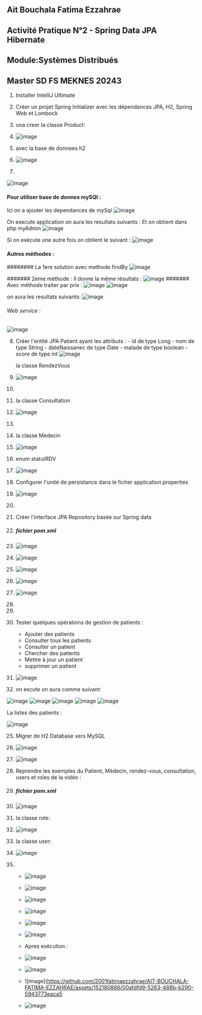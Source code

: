 ## Ait Bouchala Fatima Ezzahrae

## Activité Pratique N°2 - Spring Data JPA Hibernate

## Module:Systèmes Distribués

## Master SD FS MEKNES 20243




1. Installer IntelliJ Ultimate
2. Créer un projet Spring Initializer avec les dépendances JPA, H2, Spring Web et Lombock
3. ona creer la classe Product:
4. ![image](https://github.com/2001fatimaezzahrae/AIT-BOUCHALA-FATIMA-EZZAHRAE/assets/152180866/9a11e2c1-c056-4946-ae0c-a3f8009fb663)
   

6. avec la base de donnees h2
7. ![image](https://github.com/2001fatimaezzahrae/AIT-BOUCHALA-FATIMA-EZZAHRAE/assets/152180866/1a1d9939-c2c5-4e4c-8ebb-7556eebc78e0)

8. 
![image](https://github.com/2001fatimaezzahrae/AIT-BOUCHALA-FATIMA-EZZAHRAE/assets/152180866/de99ed48-4e56-4e10-8fb0-a35906ec3908)

#### Pour utiliser base de donnes mySQl : 
Ici on a ajouter les dependances de mySql
![image](https://github.com/2001fatimaezzahrae/AIT-BOUCHALA-FATIMA-EZZAHRAE/assets/152180866/8677d99e-7ab6-4b86-84f6-a9a35870cdee)


On execute application on aura les resultats suivants :
Et on obtient dans php myAdmin
![image](https://github.com/2001fatimaezzahrae/AIT-BOUCHALA-FATIMA-EZZAHRAE/assets/152180866/4616b810-9c4c-4b7f-97d1-561a2e574b0c)

Si on exécute une autre fois on obtient le suivant :
![image](https://github.com/2001fatimaezzahrae/AIT-BOUCHALA-FATIMA-EZZAHRAE/assets/152180866/219efa44-e4aa-4b81-8d95-eb8a1c6295f8)


#### Autres méthodes :
######## La 1ere solution avec methode findBy
![image](https://github.com/2001fatimaezzahrae/AIT-BOUCHALA-FATIMA-EZZAHRAE/assets/152180866/92cb7e18-931c-43d3-b502-69a40688fe86)

####### 2eme méthode :
Il donne la même résultats :
![image](https://github.com/2001fatimaezzahrae/AIT-BOUCHALA-FATIMA-EZZAHRAE/assets/152180866/7c47c2c9-af1d-4052-bd42-f7b8f1ebd218)
####### Avec méthode traiter par prix :
![image](https://github.com/2001fatimaezzahrae/AIT-BOUCHALA-FATIMA-EZZAHRAE/assets/152180866/ef401859-fd48-40d3-988d-28deca1497b3)
![image](https://github.com/2001fatimaezzahrae/AIT-BOUCHALA-FATIMA-EZZAHRAE/assets/152180866/6ff9cf1d-3e91-4871-bf9e-c099349e0c64)

on aura les resultats suivants:
![image](https://github.com/2001fatimaezzahrae/AIT-BOUCHALA-FATIMA-EZZAHRAE/assets/152180866/7f78ffc0-91fa-4cfb-be1f-dc5943de9bc3)


###### Web service  :
![image](https://github.com/2001fatimaezzahrae/AIT-BOUCHALA-FATIMA-EZZAHRAE/assets/152180866/537517e4-fcbb-46ff-8963-25766833ece3)


8. Créer l'entité JPA Patient ayant les attributs :
       - id de type Long
       - nom de type String
       - dateNaissanec de type Date
       - malade de type boolean
       - score de type int
   ![image](https://github.com/2001fatimaezzahrae/AIT-BOUCHALA-FATIMA-EZZAHRAE/assets/152180866/f27fbc78-44fd-412c-93df-19961716174d)


   la classe RendezVous
32. ![image](https://github.com/2001fatimaezzahrae/AIT-BOUCHALA-FATIMA-EZZAHRAE/assets/152180866/10917ac7-d6f3-4e62-bbcc-0a276eab261f)

33. 
34. la classe Consultation
35. ![image](https://github.com/2001fatimaezzahrae/AIT-BOUCHALA-FATIMA-EZZAHRAE/assets/152180866/7f39379f-bc17-4def-ba7f-10aff51bcf6e)

36. 
37. la classe Medecin
38. ![image](https://github.com/2001fatimaezzahrae/AIT-BOUCHALA-FATIMA-EZZAHRAE/assets/152180866/887960c4-a08d-47c4-800b-07abb116b578)

39. enum statutRDV
40. ![image](https://github.com/2001fatimaezzahrae/AIT-BOUCHALA-FATIMA-EZZAHRAE/assets/152180866/bfd91b3a-baa8-4676-a0db-77acf2680d8e)


   

10. Configurer l'unité de persistance dans le ficher application.properties
11. ![image](https://github.com/2001fatimaezzahrae/AIT-BOUCHALA-FATIMA-EZZAHRAE/assets/152180866/799236ec-bb40-4c49-8a5a-ff8bd0a14106)


12. 
13. Créer l'interface JPA Repository basée sur Spring data
14. ##### fichier pom.xml
15. ![image](https://github.com/2001fatimaezzahrae/AIT-BOUCHALA-FATIMA-EZZAHRAE/assets/152180866/6c15cab7-0d9b-4461-9799-0c9215a96dce)
16. ![image](https://github.com/2001fatimaezzahrae/AIT-BOUCHALA-FATIMA-EZZAHRAE/assets/152180866/f205c880-f7e1-4e2b-ab94-571cd8db0953)
17. ![image](https://github.com/2001fatimaezzahrae/AIT-BOUCHALA-FATIMA-EZZAHRAE/assets/152180866/b5ee6061-41fe-427d-ad69-e558ab68368f)
18. ![image](https://github.com/2001fatimaezzahrae/AIT-BOUCHALA-FATIMA-EZZAHRAE/assets/152180866/908f1f64-9e2c-4140-86bc-836253389b37)
19. ![image](https://github.com/2001fatimaezzahrae/AIT-BOUCHALA-FATIMA-EZZAHRAE/assets/152180866/b860d05e-e8c9-422a-a9e0-e6e3ec0ea0b4)

20. 
21. 




22. Tester quelques opérations de gestion de patients :
    - Ajouter des patients
    - Consulter tous les patients
    - Consulter un patient
    - Chercher des patients
    - Mettre à jour un patient 
    - supprimer un patient
   
23. ![image](https://github.com/2001fatimaezzahrae/AIT-BOUCHALA-FATIMA-EZZAHRAE/assets/152180866/b1998612-36ed-4e3c-94ab-08525ac3a3e9)

24. on excute on aura comme suivant:

   ![image](https://github.com/2001fatimaezzahrae/AIT-BOUCHALA-FATIMA-EZZAHRAE/assets/152180866/fbc81b47-7876-419f-9f58-56117e6d72b3)
   ![image](https://github.com/2001fatimaezzahrae/AIT-BOUCHALA-FATIMA-EZZAHRAE/assets/152180866/3f57119d-c9af-4f78-9f36-2c264d807354)
   ![image](https://github.com/2001fatimaezzahrae/AIT-BOUCHALA-FATIMA-EZZAHRAE/assets/152180866/67fae4d3-f303-4661-ac66-b1f2a90460ae)
   ![image](https://github.com/2001fatimaezzahrae/AIT-BOUCHALA-FATIMA-EZZAHRAE/assets/152180866/e17710c4-efdf-493a-a3dd-b847368f7235)
   ![image](https://github.com/2001fatimaezzahrae/AIT-BOUCHALA-FATIMA-EZZAHRAE/assets/152180866/94a59cee-b293-4038-980b-1875098396e2)


   La listes des patients :

   ![image](https://github.com/2001fatimaezzahrae/AIT-BOUCHALA-FATIMA-EZZAHRAE/assets/152180866/4e2da5a6-a8ff-43e6-ac9b-70f3b1bad835)
   




   

   
   

   





   


25. Migrer de H2 Database vers MySQL
26. ![image](https://github.com/2001fatimaezzahrae/AIT-BOUCHALA-FATIMA-EZZAHRAE/assets/152180866/b72227b2-b5c2-4166-9400-7c1baa68b0be)
27. ![image](https://github.com/2001fatimaezzahrae/AIT-BOUCHALA-FATIMA-EZZAHRAE/assets/152180866/0386df61-ca6c-4cd7-9191-9e98914b0eef)

28. Reprendre les exemples  du Patient, Médecin, rendez-vous, consultation, users et roles de la vidéo :


42.  ##### fichier pom.xml

15. ![image](https://github.com/2001fatimaezzahrae/AIT-BOUCHALA-FATIMA-EZZAHRAE/assets/152180866/496c9989-dbb8-480b-a7e2-d5548b3c12a9)

16. la classe role:
17. ![image](https://github.com/2001fatimaezzahrae/AIT-BOUCHALA-FATIMA-EZZAHRAE/assets/152180866/7b3ed16f-0039-4bab-b2f0-656f17cf2257)

18. la classe user:
19. ![image](https://github.com/2001fatimaezzahrae/AIT-BOUCHALA-FATIMA-EZZAHRAE/assets/152180866/5ed2699f-27b7-4af7-9890-bce028cfd433)

20. 
    - ![image](https://github.com/2001fatimaezzahrae/AIT-BOUCHALA-FATIMA-EZZAHRAE/assets/152180866/32a55f16-4f20-4ad5-910a-549dbe2cd751)
    - ![image](https://github.com/2001fatimaezzahrae/AIT-BOUCHALA-FATIMA-EZZAHRAE/assets/152180866/9de8f332-e59b-4a7d-85f3-debff619f40a)
    - ![image](https://github.com/2001fatimaezzahrae/AIT-BOUCHALA-FATIMA-EZZAHRAE/assets/152180866/2b57b200-134d-41a0-9a94-8118bec502eb)
    - ![image](https://github.com/2001fatimaezzahrae/AIT-BOUCHALA-FATIMA-EZZAHRAE/assets/152180866/8abfbc20-221c-43ec-80cb-bfe083e2c3e9)
    - ![image](https://github.com/2001fatimaezzahrae/AIT-BOUCHALA-FATIMA-EZZAHRAE/assets/152180866/91147e58-d338-493b-ae9f-d979d72bc734)
    - ![image](https://github.com/2001fatimaezzahrae/AIT-BOUCHALA-FATIMA-EZZAHRAE/assets/152180866/7e4fdb42-f14b-457e-bdf4-18e998de2e74)
   
    - Apres exécution :
    - ![image](https://github.com/2001fatimaezzahrae/AIT-BOUCHALA-FATIMA-EZZAHRAE/assets/152180866/9a8adcd2-f2ca-482f-9f01-e492e3e00db6)
   
    - ![image](https://github.com/2001fatimaezzahrae/AIT-BOUCHALA-FATIMA-EZZAHRAE/assets/152180866/895a34d6-9fa3-4865-9319-e3efe6fb1b65)
    - ![image](https://github.com/2001fatimaezzahrae/AIT-BOUCHALA-FATIMA-EZZAHRAE/assets/152180866/00afdfd9-5263-488b-b290-5943773eaca5
    - ![image](https://github.com/2001fatimaezzahrae/AIT-BOUCHALA-FATIMA-EZZAHRAE/assets/152180866/a986bad8-ae49-4c4b-b291-75d867dbc3c0)

